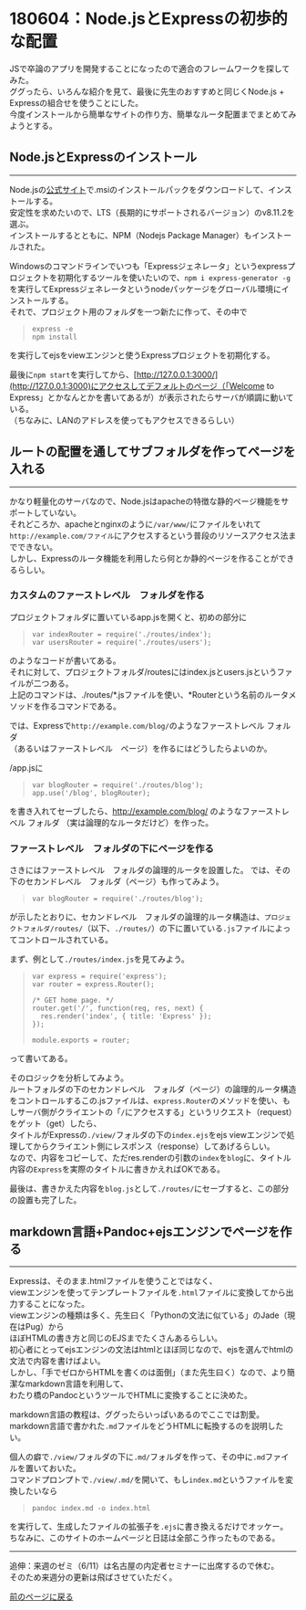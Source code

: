 # 180604：Node.jsとExpressの初歩的な配置

JSで卒論のアプリを開発することになったので適合のフレームワークを探してみた。  
ググったら、いろんな紹介を見て、最後に先生のおすすめと同じくNode.js + Expressの組合せを使うことにした。  
今度インストールから簡単なサイトの作り方、簡単なルータ配置までまとめてみようとする。

## Node.jsとExpressのインストール

***

Node.jsの[公式サイト](https://nodejs.org/en/)で.msiのインストールパックをダウンロードして、インストールする。  
安定性を求めたいので、LTS（長期的にサポートされるバージョン）のv8.11.2を選ぶ。  
インストールするとともに、NPM（Nodejs Package Manager）もインストールされた。
  
Windowsのコマンドラインでいつも「Expressジェネレータ」というexpressプロジェクトを初期化するツールを使いたいので、`npm i express-generator -g`を実行してExpressジェネレータというnodeパッケージをグローバル環境にインストールする。  
それで、プロジェクト用のフォルダを一つ新たに作って、その中で

> ```
> express -e  
> npm install  
> ```

を実行してejsをviewエンジンと使うExpressプロジェクトを初期化する。

最後に`npm start`を実行してから、[http://127.0.0.1:3000/](http://127.0.0.1:3000)にアクセスしてデフォルトのページ（「Welcome to Express」とかなんとかを書いてあるが）が表示されたらサーバが順調に動いている。  
（ちなみに、LANのアドレスを使ってもアクセスできるらしい）

## ルートの配置を通してサブフォルダを作ってページを入れる

***

かなり軽量化のサーバなので、Node.jsはapacheの特徴な静的ページ機能をサポートしていない。  
それどころか、apacheとnginxのように`/var/www/`にファイルをいれて  
`http://example.com/ファイル`にアクセスするという普段のリソースアクセス法までできない。  
しかし、Expressのルータ機能を利用したら何とか静的ページを作ることができるらしい。

### カスタムのファーストレベル　フォルダを作る

プロジェクトフォルダに置いているapp.jsを開くと、初めの部分に

> ```
> var indexRouter = require('./routes/index');  
> var usersRouter = require('./routes/users');   
> ```

のようなコードが書いてある。  
それに対して、プロジェクトフォルダ/routesにはindex.jsとusers.jsというファイルが二つある。  
上記のコマンドは、./routes/*.jsファイルを使い、*Routerという名前のルータメソッドを作るコマンドである。

では、Expressで`http://example.com/blog/`のようなファーストレベル フォルダ  
（あるいはファーストレベル　ページ）を作るにはどうしたらよいのか。  

/app.jsに  

> ```
> var blogRouter = require('./routes/blog');    
> app.use('/blog', blogRouter);  
> ```

を書き入れてセーブしたら、http://example.com/blog/ のようなファーストレベル フォルダ （実は論理的なルータだけど）を作った。

### ファーストレベル　フォルダの下にページを作る

さきにはファーストレベル　フォルダの論理的ルータを設置した。
では、その下のセカンドレベル　フォルダ（ページ）も作ってみよう。

> ```
> var blogRouter = require('./routes/blog');  
> ```

が示したとおりに、セカンドレベル　フォルダの論理的ルータ構造は、`プロジェクトフォルダ/routes/`（以下、`./routes/`）の下に置いている`.js`ファイルによってコントロールされている。


まず、例として`./routes/index.js`を見てみよう。

> ```
> var express = require('express');  
> var router = express.Router();  
>   
> /* GET home page. */  
> router.get('/', function(req, res, next) {  
>   res.render('index', { title: 'Express' });  
> });  
>   
> module.exports = router;  
> ```

って書いてある。  

そのロジックを分析してみよう。  
ルートフォルダの下のセカンドレベル　フォルダ（ページ）の論理的ルータ構造をコントロールするこの.jsファイルは、`express.Router`のメソッドを使い、もしサーバ側がクライエントの「`/`にアクセスする」というリクエスト（request）をゲット（get）したら、  
タイトルがExpressの`./view/`フォルダの下の`index.ejs`をejs viewエンジンで処理してからクライエント側にレスポンス（response）してあげるらしい。  
なので、内容をコピーして、ただres.renderの引数の`index`を`blog`に、タイトル内容の`Express`を実際のタイトルに書きかえればOKである。

最後は、書きかえた内容を`blog.js`として`./routes/`にセーブすると、この部分の設置も完了した。

## markdown言語+Pandoc+ejsエンジンでページを作る

***

Expressは、そのまま.htmlファイルを使うことではなく、  
viewエンジンを使ってテンプレートファイルを`.html`ファイルに変換してから出力することになった。  
viewエンジンの種類は多く、先生曰く「Pythonの文法に似ている」のJade（現在はPug）から  
ほぼHTMLの書き方と同じのEJSまでたくさんあるらしい。  
初心者にとってejsエンジンの文法はhtmlとほぼ同じなので、ejsを選んでhtmlの文法で内容を書けばよい。  
しかし、「手でゼロからHTMLを書くのは面倒」（また先生曰く）なので、より簡潔なmarkdown言語を利用して、  
わたり橋のPandocというツールでHTMLに変換することに決めた。

markdown言語の教程は、ググったらいっぱいあるのでここでは割愛。  
markdown言語で書かれた`.md`ファイルをどうHTMLに転換するのを説明したい。

個人の癖で`./view/`フォルダの下に`.md/`フォルダを作って、その中に`.md`ファイルを置いておいた。  
コマンドプロンプトで`./view/.md/`を開いて、もし`index.md`というファイルを変換したいなら

> ```
> pandoc index.md -o index.html
> ```

を実行して、生成したファイルの拡張子を`.ejs`に書き換えるだけでオッケー。  
ちなみに、このサイトのホームページと日誌は全部こう作ったものである。

***

追伸：来週のゼミ（6/11）は名古屋の内定者セミナーに出席するので休む。  
そのため来週分の更新は飛ばさせていただく。

[前のページに戻る][]


[前のページに戻る]: /blog "ブログ"
